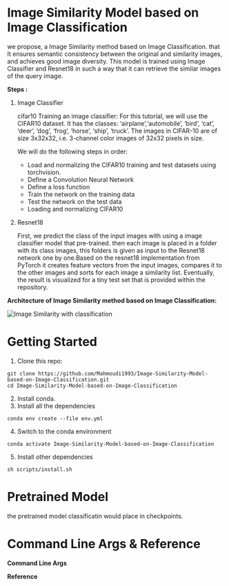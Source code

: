 # Image Similarity Model  based on  Image Classification
we propose, a Image Similarity method based on Image Classification. that It ensures semantic consistency between the original and similarity images, and achieves good image diversity. 
This model is trained using Image Classifier  and Resnet18 in such a way that it can retrieve the similar images of the query image.

**Steps :**
1. Image Classifier

    cifar10 Training an image classifier:
    For this tutorial, we will use the CIFAR10 dataset. It has the classes: ‘airplane’,‘automobile’, ‘bird’, ‘cat’, ‘deer’, ‘dog’, ‘frog’, ‘horse’, ‘ship’, ‘truck’.
    The images in CIFAR-10 are of size 3x32x32, i.e. 3-channel color images of 32x32 pixels  in size.

     We will do the following steps in order:
     *	Load and normalizing the CIFAR10 training and test datasets using torchvision.
     *	Define a Convolution Neural Network   
     *	Define a loss function 
     *	Train the network on the training data
     *	Test the network on the test data
     *	Loading and normalizing CIFAR10

2. Resnet18

   First, we predict the class of the input images with using a image classifier model that pre-trained. then each image is placed in a folder with its class images, this folders is given as input to the Resnet18 
   network one by one.Based on the resnet18 implementation from PyTorch it creates feature vectors from the input images, compares it to the other images and sorts for each image a similarity list. Eventually, the 
   result is visualized for a tiny test set that is provided within the repository.





   

**Architecture of Image Similarity method based on Image Classification:**



 ![Image Similarity with classification](https://github.com/Mahmoudi1993/Image-Similarity-Model-based-on-Image-Classification/assets/74957886/2915836e-ac62-4611-b9d4-73762c857000)

# Getting Started   
1. Clone this repo:
```
git clone https://github.com/Mahmoudi1993/Image-Similarity-Model-based-on-Image-Classification.git
cd Image-Similarity-Model-based-on-Image-Classification
```
2. Install conda.
3. Install all the dependencies
```
conda env create --file env.yml
```
4. Switch to the conda environment
```
conda activate Image-Similarity-Model-based-on-Image-Classification
```
5. Install other dependencies
```
sh scripts/install.sh
```
# Pretrained Model
the pretrained model classificatin would place in checkpoints.

# Command Line Args & Reference
**Command Line Args**

**Reference**

